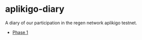 # aplikigo-diary
A diary of our participation in the regen network aplikigo testnet.

* [Phase 1](phase-1/README.md)
